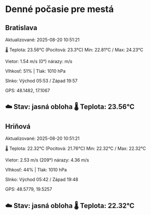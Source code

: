 ﻿# Denné počasie pre mestá

## Bratislava
Aktualizované: 2025-08-20 10:51:21

🌡️ Teplota: 23.56°C 
(Pocitová: 23.3°C)
Min: 22.81°C / Max: 24.23°C

Vietor: 1.54 m/s    (0°) 
nárazy:  m/s

Vlhkosť: 51% | Tlak: 1010 hPa

Slnko: Východ 05:53 / Západ 19:57

GPS: 48.1482, 17.1067

☁️ Stav: jasná obloha        🌡️ Teplota: 23.56°C
---

## Hriňová
Aktualizované: 2025-08-20 10:51:21

🌡️ Teplota: 22.32°C 
(Pocitová: 21.76°C)
Min: 22.32°C / Max: 22.32°C

Vietor: 2.53 m/s (209°)
nárazy: 4.36 m/s

Vlhkosť: 44% | Tlak: 1010 hPa

Slnko: Východ 05:42 / Západ 19:48

GPS: 48.5779, 19.5257

☁️ Stav: jasná obloha        🌡️ Teplota: 22.32°C
---
